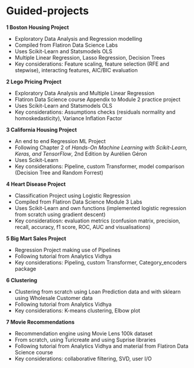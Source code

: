 # Guided-projects

**1 Boston Housing Project**
* Exploratory Data Analysis and Regression modelling
* Compiled from Flatiron Data Science Labs
* Uses Scikit-Learn and Statsmodels OLS
* Multiple Linear Regression, Lasso Regression, Decision Trees
* Key considerations: Feature scaling, feature selection (RFE and stepwise), interacting features, AIC/BIC evaluation

**2 Lego Pricing Project**
* Exploratory Data Analysis and Multiple Linear Regression
* Flatiron Data Science course Appendix to Module 2 practice project
* Uses Scikit-Learn and Statsmodels OLS
* Key considerations: Assumptions checks (residuals normality and homoskedasticity), Variance Inflation Factor

**3 California Housing Project**
* An end to end Regression ML Project
* Following Chapter 2 of *Hands-On Machine Learning with Scikit-Learn, Keras, and TensorFlow*, 2nd Edition by Aurélien Géron
* Uses Scikit-Learn
* Key considerations: Pipeline, custom Transformer, model comparison (Decision Tree and Random Forrest)

**4 Heart Disease Project**
* Classification Project using Logistic Regression
* Compiled from Flatiron Data Science Module 3 Labs
* Uses Scikit-Learn and own functions (implemented logistic regression from scratch using gradient descent)
* Key consideratiosn: evaluation metrics (confusion matrix, precision, recall, accuracy, f1 score, ROC, AUC and visualisations)

**5 Big Mart Sales Project**
* Regression Project making use of Pipelines
* Following tutorial from Analytics Vidhya
* Key considerations: Pipeling, custom Transformer, Category_encoders package

**6 Clustering**
* Clustering from scratch using Loan Prediction data and with sklearn using Wholesale Customer data
* Following tutorial from Analytics Vidhya
* Key considerations: K-means clustering, Elbow plot

**7 Movie Recommendations**
* Recommendation engine using Movie Lens 100k dataset
* From scratch, using Turicreate and using Suprise libraries 
* Following tutorial from Analytics Vidhya and material from Flatiron Data Science course
* Key considerations: collaborative filtering, SVD, user I/O